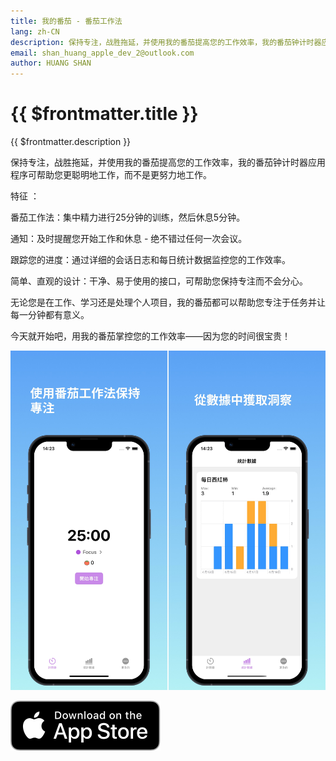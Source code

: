 ```yaml
---
title: 我的番茄 - 番茄工作法
lang: zh-CN
description: 保持专注，战胜拖延，并使用我的番茄提高您的工作效率，我的番茄钟计时器应用程序可帮助您更聪明地工作，而不是更努力地工作。
email: shan_huang_apple_dev_2@outlook.com
author: HUANG SHAN
---
```


# {{ $frontmatter.title }}

{{ $frontmatter.description }}

保持专注，战胜拖延，并使用我的番茄提高您的工作效率，我的番茄钟计时器应用程序可帮助您更聪明地工作，而不是更努力地工作。

特征 ：

番茄工作法：集中精力进行25分钟的训练，然后休息5分钟。

通知：及时提醒您开始工作和休息 - 绝不错过任何一次会议。

跟踪您的进度：通过详细的会话日志和每日统计数据监控您的工作效率。

简单、直观的设计：干净、易于使用的接口，可帮助您保持专注而不会分心。

无论您是在工作、学习还是处理个人项目，我的番茄都可以帮助您专注于任务并让每一分钟都有意义。

今天就开始吧，用我的番茄掌控您的工作效率——因为您的时间很宝贵！

![我的番茄应用截图](../assets/1d242b33360abab38f9d4932294ee0537a78685fac183ecdf542dc28d842cd26.jpeg)  

[![在 App Store 下载](../assets/Download_on_the_App_Store_Badge_US-UK_RGB_blk_092917.svg)](https://apps.apple.com/app/my-tomatoes-pomodoro-timer/id6744281254)